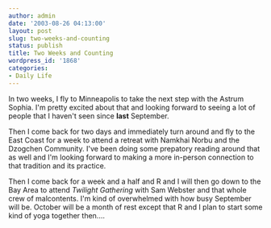 ```yaml
---
author: admin
date: '2003-08-26 04:13:00'
layout: post
slug: two-weeks-and-counting
status: publish
title: Two Weeks and Counting
wordpress_id: '1868'
categories:
- Daily Life
---
```

In two weeks, I fly to Minneapolis to take the next step with the Astrum Sophia. I&apos;m pretty excited about that and looking forward to seeing a lot of people that I haven&apos;t seen since <b>last</b> September.

Then I come back for two days and immediately turn around and fly to the East Coast for a week to attend a retreat with Namkhai Norbu and the Dzogchen Community. I&apos;ve been doing some prepatory reading around that as well and I&apos;m looking forward to making a more in-person connection to that tradition and its practice.

Then I come back for a week and a half and R and I will then go down to the Bay Area to attend <i>Twilight Gathering</i> with Sam Webster and that whole crew of malcontents. I&apos;m kind of overwhelmed with how busy September will be. October will be a month of rest except that R and I plan to start some kind of yoga together then....
